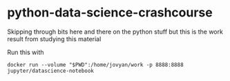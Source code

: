 ﻿# python-data-science-crashcourse

Skipping through bits here and there on the python stuff but this is the work result from studying this material


Run this with

~~~
docker run --volume "$PWD":/home/jovyan/work -p 8888:8888 jupyter/datascience-notebook
~~~
